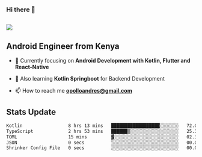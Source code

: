 ### Hi there 👋
<h2 align="left"><img src="https://readme-typing-svg.herokuapp.com?color='blue'&lines=I'm+Andrew+Opollo😊;Welcome+to+my+Github😜"> </h2>

## Android Engineer from Kenya


- 🌱 Currently focusing on **Android Development with Kotlin, Flutter and React-Native**

- 🔭 Also learning **Kotlin Springboot** for Backend Development

- 📫 How to reach me **opolloandres@gmail.com**


## Stats Update
<!--START_SECTION:waka-->

```txt
Kotlin                 8 hrs 13 mins   ██████████████████░░░░░░░   72.08 %
TypeScript             2 hrs 53 mins   ██████▒░░░░░░░░░░░░░░░░░░   25.39 %
TOML                   15 mins         ▓░░░░░░░░░░░░░░░░░░░░░░░░   02.33 %
JSON                   0 secs          ░░░░░░░░░░░░░░░░░░░░░░░░░   00.08 %
Shrinker Config File   0 secs          ░░░░░░░░░░░░░░░░░░░░░░░░░   00.06 %
```

<!--END_SECTION:waka-->


